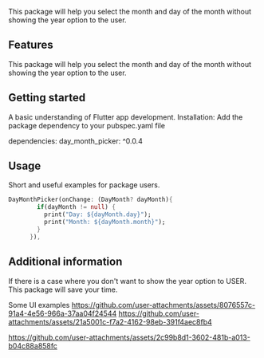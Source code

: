 <!--
This README describes the package. If you publish this package to pub.dev,
this README's contents appear on the landing page for your package.

For information about how to write a good package README, see the guide for
[writing package pages](https://dart.dev/guides/libraries/writing-package-pages).

For general information about developing packages, see the Dart guide for
[creating packages](https://dart.dev/guides/libraries/create-library-packages)
and the Flutter guide for
[developing packages and plugins](https://flutter.dev/developing-packages).
-->

This package will help you select the month and day of the month without showing the year option to the user.

## Features

This package will help you select the month and day of the month without showing the year option to the user.

## Getting started

A basic understanding of Flutter app development.
Installation: 
Add the package dependency to your pubspec.yaml file

dependencies:
  day_month_picker: ^0.0.4

## Usage

Short and useful examples for package users.

```dart
DayMonthPicker(onChange: (DayMonth? dayMonth){
        if(dayMonth != null) {
          print("Day: ${dayMonth.day}");
          print("Month: ${dayMonth.month}");
        }
      }),
```

## Additional information

If there is a case where you don't want to show the year option to USER. This package will save your time.

Some UI examples
https://github.com/user-attachments/assets/8076557c-91a4-4e56-966a-37aa04f24544
https://github.com/user-attachments/assets/21a5001c-f7a2-4162-98eb-391f4aec8fb4

https://github.com/user-attachments/assets/2c99b8d1-3602-481b-a013-b04c88a858fc


